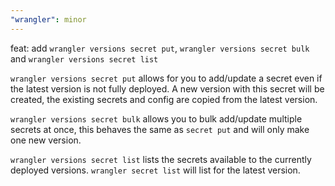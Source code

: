 ```yaml
---
"wrangler": minor
---
```


feat: add `wrangler versions secret put`, `wrangler versions secret bulk` and `wrangler versions secret list`

`wrangler versions secret put` allows for you to add/update a secret even if the latest version is not fully deployed. A new version with this secret will be created, the existing secrets and config are copied from the latest version.

`wrangler versions secret bulk` allows you to bulk add/update multiple secrets at once, this behaves the same as `secret put` and will only make one new version.

`wrangler versions secret list` lists the secrets available to the currently deployed versions. `wrangler secret list` will list for the latest version.
